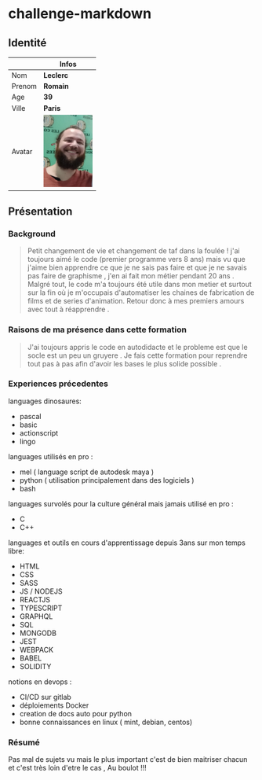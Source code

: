 
# challenge-markdown

## Identité

|        | Infos       |
| ------ | ----------- |
| Nom    | **Leclerc** |
| Prenom | **Romain**  |
| Age    | **39**      |
| Ville  | **Paris**   |
| Avatar | <img src="./photo_avatar.jpg" width="100"> |

## Présentation

### Background

> Petit changement de vie et changement de taf dans la foulée ! j'ai toujours aimé le code (premier programme vers 8 ans) mais vu que j'aime bien apprendre ce que je ne sais pas faire et que je ne savais pas faire de graphisme , j'en ai fait mon métier pendant 20 ans . 
Malgré tout, le code m'a toujours été utile dans mon metier et surtout sur la fin où je m'occupais d'automatiser les chaines de fabrication de films et de series d'animation.
Retour donc à mes premiers amours avec tout à réapprendre .

### Raisons de ma présence dans cette formation

> J'ai toujours appris le code en autodidacte et le probleme est que le socle est un peu un gruyere . 
Je fais cette formation pour reprendre tout pas à pas afin d'avoir les bases le plus solide possible .


### Experiences précedentes

languages dinosaures:
 - pascal
 - basic
 - actionscript
 - lingo

languages utilisés en pro :
 - mel ( language script de autodesk maya )
 - python ( utilisation principalement dans des logiciels )
 - bash

languages survolés pour la culture général mais jamais utilisé en pro :
 - C
 - C++

languages et outils en cours d'apprentissage depuis 3ans sur mon temps libre: 
 - HTML
 - CSS
 - SASS
 - JS / NODEJS
 - REACTJS
 - TYPESCRIPT
 - GRAPHQL
 - SQL
 - MONGODB
 - JEST
 - WEBPACK
 - BABEL
 - SOLIDITY

notions en devops : 

 - CI/CD sur gitlab
 - déploiements Docker
 - creation de docs auto pour python
 - bonne connaissances en linux ( mint, debian, centos)

### Résumé

Pas mal de sujets vu mais le plus important c'est de bien maitriser chacun et c'est très loin d'etre le cas , Au boulot !!!

